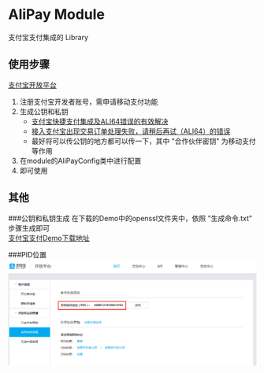 # AliPay Module #
支付宝支付集成的 Library

## 使用步骤 ##

[支付宝开放平台](https://openhome.alipay.com/platform/home.htm)

1. 注册支付宝开发者账号，需申请移动支付功能
2. 生成公钥和私钥
	- [支付宝快捷支付集成及ALI64错误的有效解决](http://www.lxway.com/509081056.htm)
	- [接入支付宝出现交易订单处理失败，请稍后再试（ALI64）的错误](http://www.01happy.com/alipay_error_ali64/)
	- 最好将可以传公钥的地方都可以传一下，其中 "合作伙伴密钥" 为移动支付等作用
3.  在module的AliPayConfig类中进行配置
4.  即可使用

## 其他 ##
###公钥和私钥生成
在下载的Demo中的openssl文件夹中，依照 "生成命令.txt" 步骤生成即可  
[支付宝支付Demo下载地址](http://aopsdkdownload.cn-hangzhou.alipay-pub.aliyun-inc.com/demo/WS_MOBILE_PAY_SDK_BASE.zip?spm=a219a.7629140.0.0.v4JXul&file=WS_MOBILE_PAY_SDK_BASE.zip)

###PID位置
![PID](/PID.png)

 